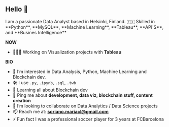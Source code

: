 <h2>Hello 👋</h2>
I am a passionate Data Analyst based in Helsinki, Finland. 🇫🇮 Skilled in **Python**, **MySQL**, **Machine Learning**, **Tableau**, **API'S**, and **Busines Intelligence**


**NOW**
- 👩🏽‍💻 Working on Visualization projects with **Tableau**

**BIO**
- 👀 I’m interested in Data Analysis, Python, Machine Learning and Blockchain dev.
- 🛠 I use ```.py```, ```.ipynb```, ```.sql```, ```.twb```
- 🌱 Learning all about Blockchain dev
- 💬 Ping me about **development, data viz, blockchain stuff, content creation**
- 🤝 I’m looking to collaborate on Data Analytics / Data Science projects
- 📫 Reach me at: **soriano.mariacl@gmail.com**
- ⚡ Fun fact I was a professional soccer player for 3 years at FCBarcelona
